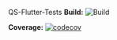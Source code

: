 QS-Flutter-Tests
<b>Build:</b> ![Build](https://github.com/Hvitureira/QS-Flutter-Tests/actions/workflows/actions-main.yaml/badge.svg)

<b>Coverage:</b> [![codecov](https://codecov.io/gh/HVitureira/QS-Flutter-Tests/branch/master/graph/badge.svg?token=SCDEG6948M)](https://codecov.io/gh/HVitureira/QS-Flutter-Tests)